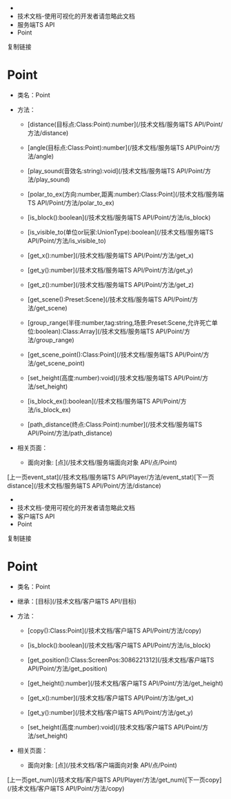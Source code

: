   * [](/)
  * 技术文档-使用可视化的开发者请忽略此文档
  * 服务端TS API
  * Point

复制链接

# Point

  * 类名：Point

  * 方法：

    * [distance(目标点:Class:Point):number](/技术文档/服务端TS API/Point/方法/distance)

    * [angle(目标点:Class:Point):number](/技术文档/服务端TS API/Point/方法/angle)

    * [play_sound(音效名:string):void](/技术文档/服务端TS API/Point/方法/play_sound)

    * [polar_to_ex(方向:number,距离:number):Class:Point](/技术文档/服务端TS API/Point/方法/polar_to_ex)

    * [is_block():boolean](/技术文档/服务端TS API/Point/方法/is_block)

    * [is_visible_to(单位or玩家:UnionType):boolean](/技术文档/服务端TS API/Point/方法/is_visible_to)

    * [get_x():number](/技术文档/服务端TS API/Point/方法/get_x)

    * [get_y():number](/技术文档/服务端TS API/Point/方法/get_y)

    * [get_z():number](/技术文档/服务端TS API/Point/方法/get_z)

    * [get_scene():Preset:Scene](/技术文档/服务端TS API/Point/方法/get_scene)

    * [group_range(半径:number,tag:string,场景:Preset:Scene,允许死亡单位:boolean):Class:Array](/技术文档/服务端TS API/Point/方法/group_range)

    * [get_scene_point():Class:Point](/技术文档/服务端TS API/Point/方法/get_scene_point)

    * [set_height(高度:number):void](/技术文档/服务端TS API/Point/方法/set_height)

    * [is_block_ex():boolean](/技术文档/服务端TS API/Point/方法/is_block_ex)

    * [path_distance(终点:Class:Point):number](/技术文档/服务端TS API/Point/方法/path_distance)

  * 相关页面：

    * 面向对象: [点](/技术文档/服务端面向对象 API/点/Point)

[上一页event_stat](/技术文档/服务端TS API/Player/方法/event_stat)[下一页distance](/技术文档/服务端TS
API/Point/方法/distance)


  * [](/)
  * 技术文档-使用可视化的开发者请忽略此文档
  * 客户端TS API
  * Point

复制链接

# Point

  * 类名：Point

  * 继承：[目标](/技术文档/客户端TS API/目标)

  * 方法：

    * [copy():Class:Point](/技术文档/客户端TS API/Point/方法/copy)

    * [is_block():boolean](/技术文档/客户端TS API/Point/方法/is_block)

    * [get_position():Class:ScreenPos:3086221312](/技术文档/客户端TS API/Point/方法/get_position)

    * [get_height():number](/技术文档/客户端TS API/Point/方法/get_height)

    * [get_x():number](/技术文档/客户端TS API/Point/方法/get_x)

    * [get_y():number](/技术文档/客户端TS API/Point/方法/get_y)

    * [set_height(高度:number):void](/技术文档/客户端TS API/Point/方法/set_height)

  * 相关页面：

    * 面向对象: [点](/技术文档/客户端面向对象 API/点/Point)

[上一页get_num](/技术文档/客户端TS API/Player/方法/get_num)[下一页copy](/技术文档/客户端TS
API/Point/方法/copy)



